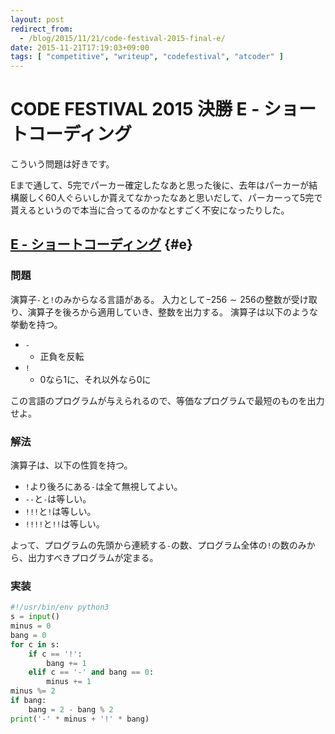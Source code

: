 ```yaml
---
layout: post
redirect_from:
  - /blog/2015/11/21/code-festival-2015-final-e/
date: 2015-11-21T17:19:03+09:00
tags: [ "competitive", "writeup", "codefestival", "atcoder" ]
---
```


# CODE FESTIVAL 2015 決勝 E - ショートコーディング

こういう問題は好きです。

Eまで通して、5完でパーカー確定したなあと思った後に、去年はパーカーが結構厳しく60人ぐらいしか貰えてなかったなあと思いだして、パーカーって5完で貰えるというので本当に合ってるのかなとすごく不安になったりした。

<!-- more -->

## [E - ショートコーディング](https://beta.atcoder.jp/contests/code-festival-2015-final-open/tasks/codefestival_2015_final_e) {#e}

### 問題

演算子`-`と`!`のみからなる言語がある。
入力として$-256 \sim 256$の整数が受け取り、演算子を後ろから適用していき、整数を出力する。
演算子は以下のような挙動を持つ。

-   `-`
    -   正負を反転
-   `!`
    -   $0$なら$1$に、それ以外なら$0$に

この言語のプログラムが与えられるので、等価なプログラムで最短のものを出力せよ。

### 解法

演算子は、以下の性質を持つ。

-   `!`より後ろにある`-`は全て無視してよい。
-   `--`と`-`は等しい。
-   `!!!`と`!`は等しい。
-   `!!!!`と`!!`は等しい。

よって、プログラムの先頭から連続する`-`の数、プログラム全体の`!`の数のみから、出力すべきプログラムが定まる。

### 実装

``` python
#!/usr/bin/env python3
s = input()
minus = 0
bang = 0
for c in s:
    if c == '!':
        bang += 1
    elif c == '-' and bang == 0:
        minus += 1
minus %= 2
if bang:
    bang = 2 - bang % 2
print('-' * minus + '!' * bang)
```
